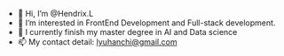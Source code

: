 - 👋 Hi, I’m @Hendrix.L
- 👀 I’m interested in FrontEnd Development and Full-stack development.
- 🌱 I currently finish my master degree in AI and Data science
- 📫 My contact detail: lyuhanchi@gmail.com

<!---
HendrixLyu/HendrixLyu is a ✨ special ✨ repository because its `README.md` (this file) appears on your GitHub profile.
You can click the Preview link to take a look at your changes.
--->
